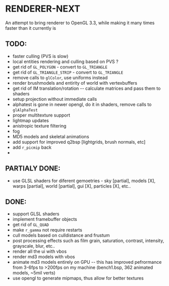 # RENDERER-NEXT
An attempt to bring renderer to OpenGL 3.3, while making it many times faster than it currently is


## TODO:
- faster culling (PVS is slow)
- local entities rendering and culling based on PVS ?
- get rid of `GL_POLYGON` - convert to `GL_TRIANGLE`
- get rid of `GL_TRIANGLE_STRIP` - convert to `GL_TRIANGLE`
- remove calls to `glColor`, use uniforms instead
- render brushmodels and entirity of world with vertexbuffers
- get rid of IM translation/rotation -- calculate matrices and pass them to shaders
- setup projection without immediate calls
- alphatest is gone in newer opengl, do it in shaders, remove calls to `glAlphaTest`
- proper multitexture support
- lightmap updates
- anistropic texture filtering
- fog
- MD5 models and skeletal animations
- add support for improved q2bsp [lightgrids, brush normals, etc]
- add `r_picmip` back
-

## PARTIALY DONE:
- use GLSL shaders for diferent gemoetries - sky [partial], models [X], warps [partial], world [partial], gui [X], particles [X], etc..

## DONE:
- support GLSL shaders
- implement framebuffer objects
- get rid of `GL_QUAD`
- make `r_gamma` not require restarts
- cull models based on culldistance and frustum
- post processing effects such as film grain, saturation, contrast, intensity, grayscale, blur, etc..
- render all the ui with vbos
- render md3 models with vbos
- animate md3 models entirely on GPU -- this has improved pefrormance from 3-6fps to >200fps on my machine (bench1.bsp, 362 animated models, ~5mil verts)
- use opengl to generate mipmaps, thus allow for better textures

